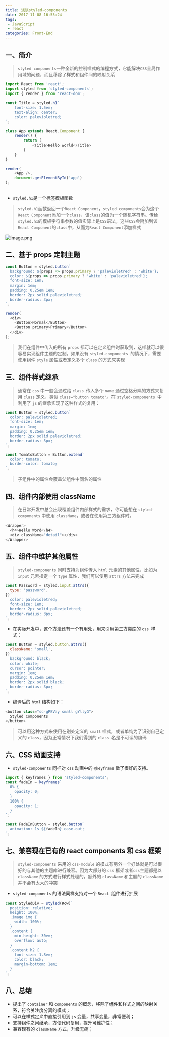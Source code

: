 ```yaml
---
title: 浅谈styled-components
date: 2017-11-08 16:55:24
tags: 
 - JavaScript
 - react
categories: Front-End
---
```



一、简介
---

> `styled components`一种全新的控制样式的编程方式，它能解决`CSS`全局作用域的问题，而且移除了样式和组件间的映射关系

```javascript
import React from 'react';
import styled from 'styled-components';
import { render } from 'react-dom';
 
const Title = styled.h1`
    font-size: 1.5em;
    text-align: center;
    color: palevioletred;
`;
 
class App extends React.Component {
    render() {
        return (
            <Title>Hello world</Title>
        )
    }
}
 
render(
    <App />,
    document.getElementById('app')
);
 
```

- `styled.h1`是一个标签模板函数

> `styled.h1`函数返回一个`React Component`，`styled components`会为这个`React Component`添加一个`class`，该`class`的值为一个随机字符串。传给`styled.h1`的模板字符串参数的值实际上是`CSS`语法，这些`CSS`会附加到该`React Component`的`class`中，从而为`React Component`添加样式

![image.png](http://upload-images.jianshu.io/upload_images/1480597-1c0b2f09980a8a0d.png?imageMogr2/auto-orient/strip%7CimageView2/2/w/1240)


二、基于 props 定制主题
---

```javascript
const Button = styled.button`
  background: ${props => props.primary ? 'palevioletred' : 'white'};
  color: ${props => props.primary ? 'white' : 'palevioletred'};
  font-size: 1em;
  margin: 1em;
  padding: 0.25em 1em;
  border: 2px solid palevioletred;
  border-radius: 3px;
`;

render(
  <div>
    <Button>Normal</Button>
    <Button primary>Primary</Button>
  </div>
);
```

> 我们在组件中传入的所有 `props` 都可以在定义组件时获取到，这样就可以很容易实现组件主题的定制。如果没有 `styled-components `的情况下，需要使用组件 `style` 属性或者定义多个 `class` 的方式来实现

三、组件样式继承
---

> 通常在 `css` 中一般会通过给 `class `传入多个 `name` 通过空格分隔的方式来复用 `class` 定义，类似 `class="button tomato"`。在 `styled-components `中利用了 `js` 的继承实现了这种样式的复用：

```javascript
const Button = styled.button`
  color: palevioletred;
  font-size: 1em;
  margin: 1em;
  padding: 0.25em 1em;
  border: 2px solid palevioletred;
  border-radius: 3px;
`;

const TomatoButton = Button.extend`
  color: tomato;
  border-color: tomato;
`;
```

> 子组件中的属性会覆盖父组件中同名的属性

四、组件内部使用 className
---

> 在日常开发中总会出现覆盖组件内部样式的需求，你可能想在 `styled-components` 中使用 `className`，或者在使用第三方组件时。

```javascript
<Wrapper>
  <h4>Hello Word</h4>
  <div className="detail"></div>
</Wrapper>
```

五、组件中维护其他属性
---

> `styled-components` 同时支持为组件传入 `html` 元素的其他属性，比如为 `input` 元素指定一个 `type` 属性，我们可以使用 `attrs` 方法来完成

```javascript
const Password = styled.input.attrs({
  type: 'password',
})`
  color: palevioletred;
  font-size: 1em;
  border: 2px solid palevioletred;
  border-radius: 3px;
`;
```

- 在实际开发中，这个方法还有一个有用处，用来引用第三方类库的 `css `样式：

```javascript
const Button = styled.button.attrs({
  className: 'small',
})`
  background: black;
  color: white;
  cursor: pointer;
  margin: 1em;
  padding: 0.25em 1em;
  border: 2px solid black;
  border-radius: 3px;
`;
```
- 编译后的 `html` 结构如下：

```javascript
<button class="sc-gPEVay small gYllyG">
  Styled Components
</button>
```

> 可以用这种方式来使用在别处定义的 `small` 样式，或者单纯为了识别自己定义的 `class`，因为正常情况下我们得到的 `class `名是不可读的编码

六、CSS 动画支持
---

- `styled-components` 同样对 `css` 动画中的 `@keyframe` 做了很好的支持。

```javascript
import { keyframes } from 'styled-components';
const fadeIn = keyframes`
  0% {
    opacity: 0;
  }
  100% {
    opacity: 1;
  }
`;

const FadeInButton = styled.button`
  animation: 1s ${fadeIn} ease-out;
`;
```

七、兼容现在已有的 react components 和 css 框架
---

> `styled-components` 采用的 `css-module` 的模式有另外一个好处就是可以很好的与其他的主题库进行兼容。因为大部分的 `css` 框架或者` css `主题都是以 `className` 的方式进行样式处理的，额外的 `className` 和主题的 `className` 并不会有太大的冲突

- `styled-components` 的语法同样支持对一个 `React `组件进行扩展

```javascript
const StyledDiv = styled(Row)`
  position: relative;
  height: 100%;
  .image img {
    width: 100%;
  }
  .content {
    min-height: 30em;
    overflow: auto;
  }
  .content h2 {
    font-size: 1.8em;
    color: black;
    margin-bottom: 1em;
  }
`;
```

八、总结
---

- 提出了 `container` 和 `components` 的概念，移除了组件和样式之间的映射关系，符合关注度分离的模式；
- 可以在样式定义中直接引用到 `js` 变量，共享变量，非常便利；
- 支持组件之间继承，方便代码复用，提升可维护性；
- 兼容现有的 `className` 方式，升级无痛；
